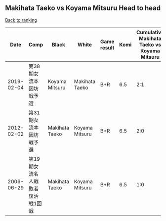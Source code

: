 ## Makihata Taeko vs Koyama Mitsuru Head to head

[Back to ranking](../../index.md)




| **Date** | **Comp** | **Black** | **White** | **Game result** | **Komi** | **Cumulative Makihata Taeko vs Koyama Mitsuru** | **Makihata Taeko streak** | **Koyama Mitsuru streak** | 
| --- | --- | --- | --- | --- | --- | --- | --- | --- |
| 2019-02-04 | 第38期女流本因坊戦予選 | Koyama Mitsuru | Makihata Taeko | B+R | 6.5 | 2:1 | 0 | 1 | 
| 2012-02-02 | 第31期女流本因坊戦予選 | Makihata Taeko | Koyama Mitsuru | B+R | 6.5 | 2:0 | 2 | 0 | 
| 2006-06-29 | 第19期女流名人戦敗者復活戦1回戦 | Makihata Taeko | Koyama Mitsuru | B+R | 6.5 | 1:0 | 1 | 0 |





